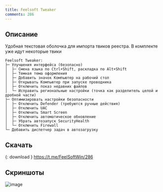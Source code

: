 ```yaml
---
title: Feelsoft Tweaker
comments: 286
---
```


## Описание

Удобная текстовая оболочка для импорта твиков реестра. В комплекте уже идут некоторые твики
```
Feelsoft Tweaker:
├─ Улучшения интерфейса (безопасно)
│  ├─ Смена языка по Ctrl+Shift, раскладка по Alt+Shift
│  ├─ Темная тема оформления
│  ├─ Добавить значок Компьютер на рабочий стол
│  ├─ Открывать Компьютер при запуске проводника
│  ├─ Отключить показ недавних файлов
│  └─ Исправить региональные настройки (точка как разделитель целой и дробной части)
├─ Оптимизировать настройки безопасности
│  ├─ Отключить Defender (требуются ручные действия)
│  ├─ Отключить UAC
│  ├─ Отключить Smart Screen
│  ├─ Отключить автоматическое обновление 
│  ├─ Убрать автозапуск SecurityHealth
│  └─ Отключить Firewall
└─ Добавить диспетчер задач в автозагрузку
```

## Скачать
{: download }
<https://t.me/FeelSoftWin/286>

## Скриншоты
![image](https://user-images.githubusercontent.com/17731587/162635263-7a770106-e150-43a7-a91a-84f59c00cea7.png)


